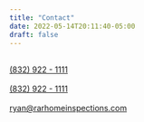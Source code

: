 ```yaml
---
title: "Contact"
date: 2022-05-14T20:11:40-05:00
draft: false
---
```


<br>
<div>
<a class="contact-link" href="sms:+1 (832) 933-1111">
<i class="fa-solid fa-comment-sms"></i> (832) 922 - 1111</a>
</div>
<br>
<div   >
<a class="contact-link" href="tel:+1 (832) 933-1111">
  <i class="fa-solid fa-square-phone"></i> (832) 922 - 1111</a>
</div>
<br>
<div>
<a class="contact-link" href="mailto:ryan@rarhomeinspections.com">
  <i class="fa-solid fa-at"></i> ryan@rarhomeinspections.com</a>
</div>